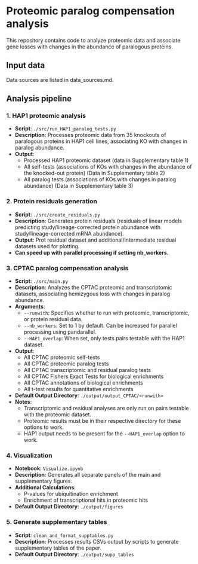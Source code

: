 # Proteomic paralog compensation analysis

This repository contains code to analyze proteomic data and associate gene losses with changes in the abundance of paralogous proteins.

## Input data

Data sources are listed in data_sources.md.

## Analysis pipeline

### 1. HAP1 proteomic analysis

- **Script**: `./src/run_HAP1_paralog_tests.py`
- **Description**: Processes proteomic data from 35 knockouts of paralogous proteins in HAP1 cell lines, associating KO with changes in paralog abundance.
- **Output**:
   - Processed HAP1 proteomic dataset (data in Supplementary table 1) 
  - All self-tests (associations of KOs with changes in the abundance of the knocked-out protein) (Data in Supplementary table 2)
  - All paralog tests (associations of KOs with changes in paralog abundance) (Data in Supplementary table 3)

### 2. Protein residuals generation

- **Script**: `./src/create_residuals.py`
- **Description**: Generates protein residuals (residuals of linear models predicting study/lineage-corrected protein abundance with study/lineage-corrected mRNA abundance).
- **Output**: Prot residual dataset and additional/intermediate residual datasets used for plotting.
- **Can speed up with parallel processing if setting nb_workers.**

### 3. CPTAC paralog compensation analysis

- **Script**: `./src/main.py`
- **Description**: Analyzes the CPTAC proteomic and transcriptomic datasets, associating hemizygous loss with changes in paralog abundance.
- **Arguments**:
  - `--runwith`: Specifies whether to run with proteomic, transcriptomic, or protein residual data.
  - `--nb_workers`: Set to 1 by default. Can be increased for parallel processing using pandarallel.
  - `--HAP1_overlap`: When set, only tests pairs testable with the HAP1 dataset.
- **Output**:
    - All CPTAC proteomic self-tests
    - All CPTAC proteomic paralog tests 
    - All CPTAC transcriptomic and residual paralog tests 
    - All CPTAC Fishers Exact Tests for biological enrichments 
    - All CPTAC annotations of biological enrichments
    - All t-test results for quantitative enrichments 
- **Default Output Directory**: `./output/output_CPTAC/<runwith>`
- **Notes**: 
  - Transcriptomic and residual analyses are only run on pairs testable with the proteomic dataset.
  - Proteomic results must be in their respective directory for these options to work.
  - HAP1 output needs to be present for the `--HAP1_overlap` option to work.

### 4. Visualization

- **Notebook**: `Visualize.ipynb` 
- **Description**: Generates all separate panels of the main and supplementary figures.
- **Additional Calculations**: 
  - P-values for ubiquitination enrichment
  - Enrichment of transcriptional hits in proteomic hits
- **Default Output Directory**: `./output/figures`

### 5. Generate supplementary tables 

- **Script**: `clean_and_format_supptables.py` 
- **Description**: Processes results CSVs output by scripts to generate supplementary tables of the paper.
- **Default Output Directory**: `./output/supp_tables`



